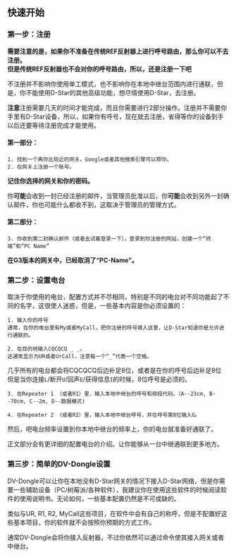 ## 快速开始
### 第一步：注册

**需要注意的是，如果你不准备在传统REF反射器上进行呼号路由，那么你可以不去注册。**  
**但是传统REF反射器也不会对你的呼号路由，所以，还是注册一下吧**  

不注册并不影响你使用单工模式，也不影响你在本地中继台范围内进行通联，但是，你不能使用D-Star的其他高级功能，想尽情使用D-Star，去注册。  
  
**注意**注册需要几天的时间才能完成，而且你需要进行2部分操作。注册并不需要你手里有D-Star设备，所以，如果你有呼号，现在就去注册，省得等你的设备到手以后还要等待注册完成才能使用。

  #### 第一部分：
    1. 找到一个离你比较近的网关。Google或者其他搜索引擎可以帮你。  
    2. 在网关上注册一个账号。  
   **记住你选择的网关和你的密码。**  
   
   你**可能**会收到一封已经注册的邮件，当管理员批准以后，你**可能**会收到另外一封确认邮件，你也可能什么都收不到，这取决于管理员的管理方式。
     
  #### 第二部分：
    3. 你收到第二封确认邮件（或者去试着登录一下），登录到你注册的网站，创建一个“终端”和“PC Name”
   **在G3版本的网关中，已经取消了“PC-Name”。**  
   
### 第二步：设置电台  
  
  取决于你使用的电台，配置方式并不尽相同，特别是不同的电台对不同功能起了不同的名字，这很使人迷惑，但是，一些基本内容是你必须设置的：
    
    1. 输入你的呼号
    通常，在你的电台里有My或者MyCall，把你注册的呼号填入这里，让D-Star知道你是允许进行通联的。  
    
    2. 在目的地输入CQCQCQ _ _。
    这通常显示为UR或者UrCall，注意每一个“_”代表一个空格。  
   几乎所有的电台都会将CQCQCQ后边补足8位，或者是在你的呼号后边补足8位  
   但是当你连接`L`/断开`U`/回声`E`/获得信息`I`的时候，8位呼号是必须的。
    
    3. 在Repeater 1 （或者R1）里，输入本地中继台的呼号和频段代码。（A--23cm, B--70cm, C--2m, D--数据模式)
    
    4. 在Repeater 2 （或者R2）里，输入本地中继台呼号，并在呼号第8位输入G。
    
  然后，吧电台频率设置到你本地中继台的频率上，你的电台就准备好通联了。  
  
正文部分会有更详细的配置电台的介绍。让你能够从一台中继通联到更多地方。

### 第三步：简单的DV-Dongle设置
  DV-Dongle可以让你在本地没有D-Star网关的情况下接入D-Star网络，但是你需要一些辅助设备（PC/树莓派/各种软件），我建议你在使用这些软件的时候阅读软件的使用说明书。无论如何，一些基本配置仍然是不可或缺的。  
  
  类似与UR, R1, R2, MyCall这些项目，在软件中会有自己的称呼，但是不配置好这些基本项目，你的软件就不会按照你预期的方式工作。  
  
  通常DV-Dongle会将你接入反射器，不过你依然可以通过命令使其接入网关或者中继台。
  
  

